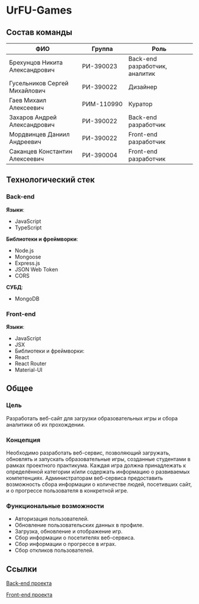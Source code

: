 # UrFU-Games
## Состав команды
ФИО|Группа|Роль
-|-|-
Брехунцов Никита Александрович|РИ-390023|Back-end разработчик, аналитик
Гусельников Сергей Михайлович|РИ-390022|Дизайнер
Гаев Михаил Алексеевич|РИМ-110990|Куратор
Захаров Андрей Александрович|РИ-390022|Back-end разработчик
Мордвинцев Даниил Андреевич|РИ-390022|Front-end разработчик
Саканцев Константин Алексеевич|РИ-390004|Front-end разработчик
## Технологический стек

### Back-end
**Языки**:
* JavaScript
* TypeScript

**Библиотеки и фреймворки**:
* Node.js
* Mongoose
* Express.js
* JSON Web Token
* CORS

**СУБД**:
* MongoDB

### Front-end
**Языки**:
* JavaScript
* JSX
* Библиотеки и фреймворки:
* React
* React Router
* Material-UI

## Общее
### Цель
Разработать веб-сайт для загрузки образовательных игры и сбора аналитики об их прохождении.
### Концепция
Необходимо разработать веб-сервис, позволяющий загружать, обновлять и запускать образовательные игры, созданные студентами в рамках проектного практикума. Каждая игра должна принадлежать к определённой категории и/или содержать информацию о развиваемых компетенциях. 
Администраторам веб-сервиса предоставить возможность сбора информации о количестве людей, посетивших сайт, и о прогрессе пользователя в конкретной игре.
### Функциональные возможности
* Авторизация пользователей.
* Обновление пользовательских данных в профиле.
* Загрузка, обновление и отображение игр.
* Сбор информации о посетителях веб-сервиса.
* Сбор информации о прогрессе в играх.
* Сбор откликов пользователей.

## Ссылки
[Back-end проекта](https://github.com/POWER-OF-YOUTH/urfu-games-server)

[Front-end проекта](https://github.com/POWER-OF-YOUTH/urfu-games-client)
